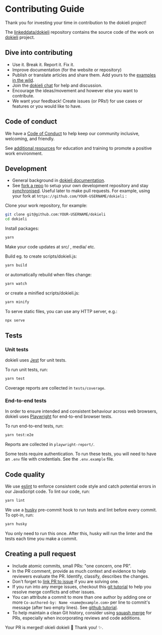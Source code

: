 # Contributing Guide

Thank you for investing your time in contribution to the dokieli project!

The [linkeddata/dokieli](https://github.com/linkeddata/dokieli) repository
contains the source code of the work on [dokieli](https://dokie.li/) project.

## Dive into contributing

* Use it. Break it. Report it. Fix it.
* Improve documentation (for the website or repository)
* Publish or translate articles and share them. Add yours to the [examples in the wild](https://github.com/linkeddata/dokieli/wiki#examples-in-the-wild).
* Join the [dokieli chat](https://matrix.to/#/#linkeddata_dokieli:gitter.im) for help and discussion.
* Encourage the ideas/movement and however else you want to contribute.
* We want your feedback! Create issues (or PRs!) for use cases or features or you would like to have.

## Code of conduct

We have a [Code of Conduct](CODE-OF-CONDUCT.md) to help keep our community
inclusive, welcoming, and friendly.

See [additional
resources](https://www.w3.org/about/positive-work-environment/#Education) for
education and training to promote a positive work environment.

## Development

* General background in [dokieli documentation](https://dokie.li/docs).
* See [fork a repo](https://help.github.com/articles/fork-a-repo/) to setup
your own development repository and stay
[synchronised](https://help.github.com/articles/syncing-a-fork). Useful later
to make pull requests. For example, using your fork at `https://github.com/YOUR-USERNAME/dokieli` :

Clone your work repository, for example:

```sh
git clone git@github.com:YOUR-USERNAME/dokieli
cd dokieli
```

Install packages:

```sh
yarn
```

Make your code updates at src/ , media/ etc.

Build eg. to create scripts/dokieli.js:

```sh
yarn build
```

or automatically rebuild when files change:

```sh
yarn watch
```

or create a minified scripts/dokieli.js:

```sh
yarn minify
```

To serve static files, you can use any HTTP server, e.g.:

```sh
npx serve
```

## Tests

### Unit tests

dokieli uses [Jest](https://jestjs.io/) for unit tests. 

To run unit tests, run:

```sh
yarn test
```

Coverage reports are collected in `tests/coverage`.

### End-to-end tests

In order to ensure intended and consistent behaviour across web browsers, dokieli uses [Playwright](https://playwright.dev/) for end-to-end browser tests.

To run end-to-end tests, run:

```sh
yarn test:e2e
```

Reports are collected in `playwright-report/`.

Some tests require authentication. To run these tests, you will need to have an `.env` file with credentials. See the `.env.example` file.

## Code quality

We use [eslint](https://eslint.org/) to enforce consistent code style and catch potential errors in our JavaScript code. To lint our code, run:

```sh
yarn lint
```

We use a [husky](https://typicode.github.io/husky) pre-commit hook to run tests and lint before every commit. To opt-in, run:

```sh
yarn husky
```

You only need to run this once. After this, husky will run the linter and the tests each time you make a commit.

## Creating a pull request

* Include atomic commits, small PRs: "one concern, one PR".
* In the PR comment, provide as much context and evidence to help reviewers
  evaluate the PR. Identify, classify, describes the changes.
* Don't forget to [link PR to
  issue](https://docs.github.com/en/issues/tracking-your-work-with-issues/linking-a-pull-request-to-an-issue)
  if you are solving one.
* If you run into any merge issues, checkout this [git
  tutorial](https://lab.github.com/githubtraining/managing-merge-conflicts) to
  help you resolve merge conflicts and other issues.
* You can attribute a commit to more than one author by adding one or more
  `Co-authored-by: Name <name@example.com>` per line to commit's message
  (after two empty lines). See [github
  tutorial](https://docs.github.com/en/pull-requests/committing-changes-to-your-project/creating-and-editing-commits/creating-a-commit-with-multiple-authors).
* To help maintain a clean Git history, consider using [squash
  merge](https://docs.github.com/en/repositories/configuring-branches-and-merges-in-your-repository/configuring-pull-request-merges/about-merge-methods-on-github#squashing-your-merge-commits)
  for PRs, especially when incorporating reviews and code additions.

Your PR is merged! okieli dokieli :tada: Thank you! :sparkles:.
